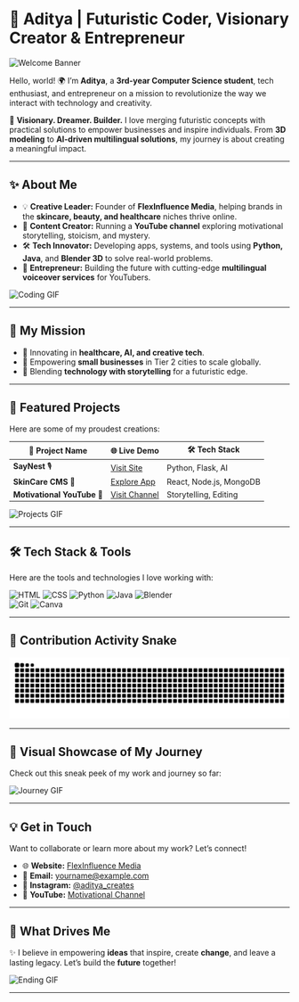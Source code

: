 # 🚀 **Aditya | Futuristic Coder, Visionary Creator & Entrepreneur**  

![Welcome Banner](https://i.giphy.com/media/v1.Y2lkPTc5MGI3NjExN2N0NG9jd3hpaGF6MjQ2Nmp6cTU1Z3p2YjZ5bzY3cnVhZ2kwYjBmcCZlcD12MV9pbnRlcm5hbF9naWZfYnlfaWQmY3Q9Zw/h408T6Y5GfmXBKW62l/giphy.gif)  

Hello, world! 🌍 I’m **Aditya**, a **3rd-year Computer Science student**, tech enthusiast, and entrepreneur on a mission to revolutionize the way we interact with technology and creativity.  

🌟 **Visionary. Dreamer. Builder.** I love merging futuristic concepts with practical solutions to empower businesses and inspire individuals. From **3D modeling** to **AI-driven multilingual solutions**, my journey is about creating a meaningful impact.  

---

## ✨ **About Me**  

- 💡 **Creative Leader:** Founder of **FlexInfluence Media**, helping brands in the **skincare, beauty, and healthcare** niches thrive online.  
- 🎥 **Content Creator:** Running a **YouTube channel** exploring motivational storytelling, stoicism, and mystery.  
- 🛠️ **Tech Innovator:** Developing apps, systems, and tools using **Python, Java**, and **Blender 3D** to solve real-world problems.  
- 💼 **Entrepreneur:** Building the future with cutting-edge **multilingual voiceover services** for YouTubers.  

![Coding GIF](https://media.giphy.com/media/26tn33aiTi1jkl6H6/giphy.gif)  

---

## 🌌 **My Mission**  

- 🚀 Innovating in **healthcare, AI, and creative tech**.  
- 🌟 Empowering **small businesses** in Tier 2 cities to scale globally.  
- 🔮 Blending **technology with storytelling** for a futuristic edge.  

---

## 🌟 **Featured Projects**  

Here are some of my proudest creations:  

| 🌟 **Project Name**       | 🌐 **Live Demo**            | 🛠️ **Tech Stack**                |  
|---------------------------|-----------------------------|-----------------------------------|  
| **SayNest** 🎙️           | [Visit Site](https://www.instagram.com/saynestvoices/) | Python, Flask, AI |  
| **SkinCare CMS** 🧴       | [Explore App](https://www.instagram.com/flexinfluence_media/?next=%2F) | React, Node.js, MongoDB    |  
| **Motivational YouTube** 🎥 | [Visit Channel](https://www.instagram.com/p/DBWTvuxyPaB/?next=%2Fsaynestvoices%2F) | Storytelling, Editing    |  

![Projects GIF](https://media.giphy.com/media/QHE5gWI0QjqF2/giphy.gif)  

---

## 🛠️ **Tech Stack & Tools**  

Here are the tools and technologies I love working with:  

![HTML](https://img.shields.io/badge/-HTML-E34F26?style=flat-square&logo=html5&logoColor=white)
![CSS](https://img.shields.io/badge/-CSS-1572B6?style=flat-square&logo=css3&logoColor=white)
![Python](https://img.shields.io/badge/-Python-3776AB?style=flat-square&logo=python&logoColor=white)
![Java](https://img.shields.io/badge/-Java-007396?style=flat-square&logo=java&logoColor=white)
![Blender](https://img.shields.io/badge/-Blender-F5792A?style=flat-square&logo=blender&logoColor=white)  
![Git](https://img.shields.io/badge/-Git-F05032?style=flat-square&logo=git&logoColor=white)
![Canva](https://img.shields.io/badge/-Canva-00C4CC?style=flat-square&logo=canva&logoColor=white)  

---

## 🐍 **Contribution Activity Snake**  

![Snake Animation](https://github.com/adiRjput/adiRjput/blob/output/github-snake-dark.svg)  

---

## 🎥 **Visual Showcase of My Journey**  

Check out this sneak peek of my work and journey so far:  

![Journey GIF](https://i.giphy.com/media/v1.Y2lkPTc5MGI3NjExNTRrNjgyZGg0Y3ZoZ2duMDdtb2Jmc3ZucWI1aG83a3dmeHZ2eWRvbSZlcD12MV9pbnRlcm5hbF9naWZfYnlfaWQmY3Q9Zw/6ElPiQGynp3oAFPxij/giphy.gif)  

---

## 💡 **Get in Touch**  

Want to collaborate or learn more about my work? Let’s connect!  

- 🌐 **Website:** [FlexInfluence Media](https://example.com)  
- 📧 **Email:** [yourname@example.com](mailto:adi.rnc@gmail.com)  
- 📸 **Instagram:** [@aditya_creates](https://www.instagram.com/p/DBWTvuxyPaB/?next=%2Fsaynestvoices%2F)  
- 🎥 **YouTube:** [Motivational Channel](https://youtube.com)  

---

## 🎯 **What Drives Me**  

✨ I believe in empowering **ideas** that inspire, create **change**, and leave a lasting legacy. Let’s build the **future** together!  

![Ending GIF](https://i.giphy.com/media/v1.Y2lkPTc5MGI3NjExY25vb3pzYnU5OWF0amlhZDhzMm1vcWJ4Ymxxc2c0Z3pwcmFqcGlxcSZlcD12MV9pbnRlcm5hbF9naWZfYnlfaWQmY3Q9Zw/CgRP1vA3RiULxrV9EB/giphy.gif)  

---
